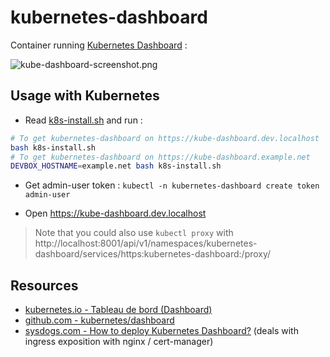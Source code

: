 # kubernetes-dashboard

Container running [Kubernetes Dashboard](https://github.com/kubernetes/dashboard/#kubernetes-dashboard) :

![kube-dashboard-screenshot.png](docs/kube-dashboard-screenshot.png)

## Usage with Kubernetes

* Read [k8s-install.sh](k8s-install.sh) and run :

```bash
# To get kubernetes-dashboard on https://kube-dashboard.dev.localhost
bash k8s-install.sh
# To get kubernetes-dashboard on https://kube-dashboard.example.net
DEVBOX_HOSTNAME=example.net bash k8s-install.sh
```

* Get admin-user token : `kubectl -n kubernetes-dashboard create token admin-user`

* Open https://kube-dashboard.dev.localhost

> Note that you could also use `kubectl proxy` with http://localhost:8001/api/v1/namespaces/kubernetes-dashboard/services/https:kubernetes-dashboard:/proxy/

## Resources

* [kubernetes.io - Tableau de bord (Dashboard)](https://kubernetes.io/fr/docs/tasks/access-application-cluster/web-ui-dashboard/)
* [github.com - kubernetes/dashboard](https://github.com/kubernetes/dashboard/)
* [sysdogs.com - How to deploy Kubernetes Dashboard?](https://sysdogs.com/articles/how-to-deploy-kubernetes-dashboard) (deals with ingress exposition with nginx / cert-manager)

